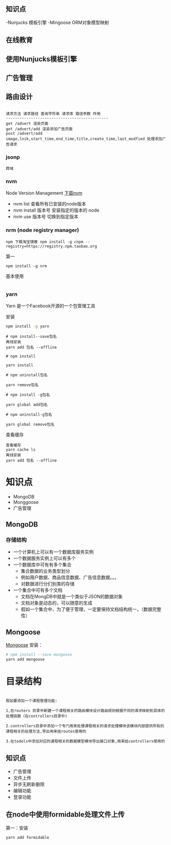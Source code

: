 ## 知识点
-Nunjucks 模板引擎
-Mingoose ORM对象模型映射
## 在线教育
## 使用Nunjucks模板引擎
## 广告管理
## 路由设计
## 
```b
请求方法 请求路径 查询字符串 请求体 路径参数 作用
---------------------------------------------
get /advert 渲染页面
get /advert/add 渲染添加广告页面
post /advert/add image,lnik,start_time,end_time,title,create_time,last_modfied 处理添加广告请求
```

### jsonp
```
跨域

```

### nvm
Node Version Management 
[下载nvm](https://github.com/coreybutler/nvm-windows)

- nvm list 查看所有已安装的node版本
- nvm install 版本号 安装指定的版本的 node
- nvm use 版本号 切换到指定版本

### nrm (node registry manager)
```
npm 下载淘宝镜像 npm install -g cnpm --registry=https://registry.npm.taobao.org
```
第一
```
npm install -g nrm
```
基本使用
```

```
### yarn
Yarn 是一个Facebook开源的一个包管理工具

安装
```bash
npm install -g yarn
```
```
# npm install--save包名
离线安装
yarn add 包名 --offline

# npm install 

yarn install

# npm uninstall包名

yarn remove包名

# npm install -g包名

yarn global add包名

# npm uninstall-g包名

yarn global remove包名

```

查看缓存
```
查看缓存
yarn cache ls
离线安装
yarn add 包名 --offline
```

# 知识点
- MongoDB
- Monggoose
- 广告管理

## MongoDB

### 存储结构
- 一个计算机上可以有一个数据库服务实例
- 一个数据服务实例上可以有多个
- 一个数据库中可有有多个集合
	+ 集合数据的业务类型划分
	+ 例如用户数据、商品信息数据、广告信息数据。。。
	+ 对数据进行分们别类的存储
- 一个集合中可有多个文档
	+ 文档在MongDB中就是一个类似于JSON的数据对象
	+ 文档对象是动态的，可以随意的生成
	+ 假如一个集合中，为了便于管理，一定要保持文档结构统一，（数据完整性）
## Mongoose
[Mongoose](http://www.mongoosejs.net/docs/guide.html#definition)
安装：
```bash
# npm install --save mongoose
yarn add mongoose


```

# 目录结构

```

假如要添加一个课程管理功能:

1,在routers 目录中新建一个课程相关的路由模块设计路由规则根据不同的请求映射到具体的处理函数（在controllers目录中)

2.controllers目录中添加一个专门用来处理课程相关的请求处理模块该模块内部提供所有的课程相关的处理方法,导出用来给routes使用的

3.在todels中添加对应的课程相关的数据模型模块导出接口对象,用来给controllers使用的

```

## 知识点

- 广告管理
- 文件上传
- 异步无刷新删除
- 编辑功能
- 登录功能

## 在node中使用formidable处理文件上传

第一：安装

```
yarn add formidable
```